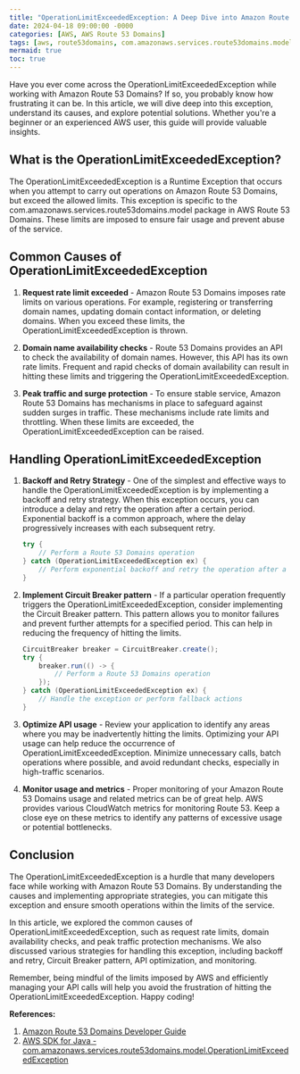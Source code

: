 ```yaml
---
title: "OperationLimitExceededException: A Deep Dive into Amazon Route 53 Domains"
date: 2024-04-18 09:00:00 -0000
categories: [AWS, AWS Route 53 Domains]
tags: [aws, route53domains, com.amazonaws.services.route53domains.model]
mermaid: true
toc: true
---
```



Have you ever come across the OperationLimitExceededException while working with Amazon Route 53 Domains? If so, you probably know how frustrating it can be. In this article, we will dive deep into this exception, understand its causes, and explore potential solutions. Whether you're a beginner or an experienced AWS user, this guide will provide valuable insights.

## What is the OperationLimitExceededException?

The OperationLimitExceededException is a Runtime Exception that occurs when you attempt to carry out operations on Amazon Route 53 Domains, but exceed the allowed limits. This exception is specific to the com.amazonaws.services.route53domains.model package in AWS Route 53 Domains. These limits are imposed to ensure fair usage and prevent abuse of the service.

## Common Causes of OperationLimitExceededException

1. **Request rate limit exceeded** - Amazon Route 53 Domains imposes rate limits on various operations. For example, registering or transferring domain names, updating domain contact information, or deleting domains. When you exceed these limits, the OperationLimitExceededException is thrown.

2. **Domain name availability checks** - Route 53 Domains provides an API to check the availability of domain names. However, this API has its own rate limits. Frequent and rapid checks of domain availability can result in hitting these limits and triggering the OperationLimitExceededException.

3. **Peak traffic and surge protection** - To ensure stable service, Amazon Route 53 Domains has mechanisms in place to safeguard against sudden surges in traffic. These mechanisms include rate limits and throttling. When these limits are exceeded, the OperationLimitExceededException can be raised.

## Handling OperationLimitExceededException

1. **Backoff and Retry Strategy** - One of the simplest and effective ways to handle the OperationLimitExceededException is by implementing a backoff and retry strategy. When this exception occurs, you can introduce a delay and retry the operation after a certain period. Exponential backoff is a common approach, where the delay progressively increases with each subsequent retry.

   ```java
   try {
       // Perform a Route 53 Domains operation
   } catch (OperationLimitExceededException ex) {
       // Perform exponential backoff and retry the operation after a delay
   }
   ```

2. **Implement Circuit Breaker pattern** - If a particular operation frequently triggers the OperationLimitExceededException, consider implementing the Circuit Breaker pattern. This pattern allows you to monitor failures and prevent further attempts for a specified period. This can help in reducing the frequency of hitting the limits.

   ```java
   CircuitBreaker breaker = CircuitBreaker.create();
   try {
       breaker.run(() -> {
           // Perform a Route 53 Domains operation
       });
   } catch (OperationLimitExceededException ex) {
       // Handle the exception or perform fallback actions
   }
   ```

3. **Optimize API usage** - Review your application to identify any areas where you may be inadvertently hitting the limits. Optimizing your API usage can help reduce the occurrence of OperationLimitExceededException. Minimize unnecessary calls, batch operations where possible, and avoid redundant checks, especially in high-traffic scenarios.

4. **Monitor usage and metrics** - Proper monitoring of your Amazon Route 53 Domains usage and related metrics can be of great help. AWS provides various CloudWatch metrics for monitoring Route 53. Keep a close eye on these metrics to identify any patterns of excessive usage or potential bottlenecks.

## Conclusion

The OperationLimitExceededException is a hurdle that many developers face while working with Amazon Route 53 Domains. By understanding the causes and implementing appropriate strategies, you can mitigate this exception and ensure smooth operations within the limits of the service.

In this article, we explored the common causes of OperationLimitExceededException, such as request rate limits, domain availability checks, and peak traffic protection mechanisms. We also discussed various strategies for handling this exception, including backoff and retry, Circuit Breaker pattern, API optimization, and monitoring.

Remember, being mindful of the limits imposed by AWS and efficiently managing your API calls will help you avoid the frustration of hitting the OperationLimitExceededException. Happy coding!

**References:**
1. [Amazon Route 53 Domains Developer Guide](https://docs.aws.amazon.com/Route53/latest/DeveloperGuide/domain-register.html)
2. [AWS SDK for Java - com.amazonaws.services.route53domains.model.OperationLimitExceededException](https://docs.aws.amazon.com/AWSJavaSDK/latest/javadoc/com/amazonaws/services/route53domains/model/OperationLimitExceededException.html)